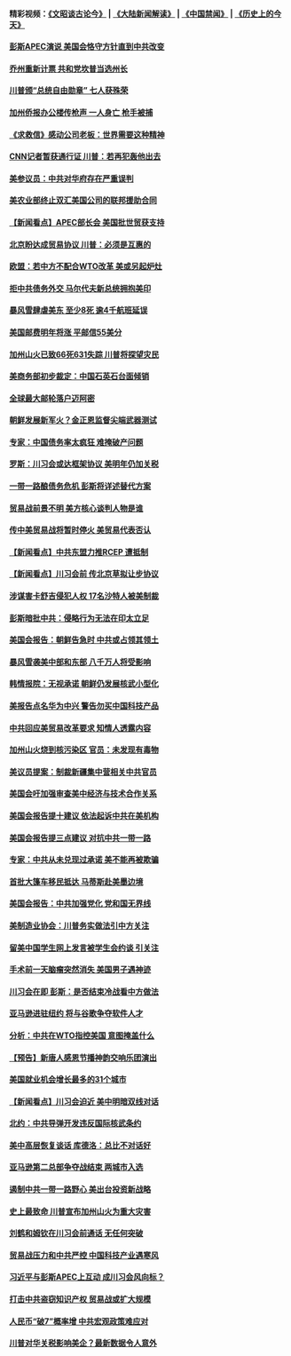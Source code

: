 #### 精彩视频：[《文昭谈古论今》](https://github.com/gfw-breaker/wenzhao/blob/master/README.md?t=11171231) | [《大陆新闻解读》](https://github.com/gfw-breaker/ntdtv-comedy/blob/master/README.md?t=11171231) | [《中国禁闻》](https://github.com/gfw-breaker/ntdtv-news/blob/master/README.md?t=11171231) | [《历史上的今天》](https://github.com/gfw-breaker/today-in-history/blob/master/README.md?t=11171231) 

#### [彭斯APEC演说 美国会恪守方针直到中共改变](../pages/nsc412/n10858071.md?t=11171231) 

#### [乔州重新计票 共和党坎普当选州长](../pages/nsc412/n10857784.md?t=11171231) 

#### [川普颁“总统自由勋章” 七人获殊荣](../pages/nsc412/n10857652.md?t=11171231) 

#### [加州侨报办公楼传枪声 一人身亡 枪手被捕](../pages/nsc412/n10857284.md?t=11171231) 

#### [《求救信》感动公司老板：世界需要这种精神](../pages/nsc412/n10857595.md?t=11171231) 

#### [CNN记者暂获通行证 川普：若再犯轰他出去](../pages/nsc412/n10857438.md?t=11171231) 

#### [美参议员：中共对华府存在严重误判](../pages/nsc412/n10857352.md?t=11171231) 

#### [美农业部终止双汇美国公司的联邦援助合同](../pages/nsc412/n10857177.md?t=11171231) 

#### [【新闻看点】APEC部长会 美国批世贸获支持](../pages/nsc412/n10857086.md?t=11171231) 

#### [北京盼达成贸易协议 川普：必须是互惠的](../pages/nsc412/n10857142.md?t=11171231) 

#### [欧盟：若中方不配合WTO改革 美或另起炉灶](../pages/nsc412/n10856866.md?t=11171231) 

#### [拒中共债务外交 马尔代夫新总统拥抱美印](../pages/nsc412/n10856998.md?t=11171231) 

#### [暴风雪肆虐美东 至少8死 逾4千航班延误](../pages/nsc412/n10856804.md?t=11171231) 

#### [美国邮费明年将涨 平邮信55美分](../pages/nsc412/n10855632.md?t=11171231) 

#### [加州山火已致66死631失踪 川普将探望灾民](../pages/nsc412/n10856213.md?t=11171231) 

#### [美商务部初步裁定：中国石英石台面倾销](../pages/nsc412/n10855128.md?t=11171231) 

#### [全球最大邮轮落户迈阿密](../pages/nsc412/n10855367.md?t=11171231) 

#### [朝鲜发展新军火？金正恩监督尖端武器测试](../pages/nsc412/n10855089.md?t=11171231) 

#### [专家：中国债务率太疯狂 难掩破产问题](../pages/nsc412/n10854958.md?t=11171231) 

#### [罗斯：川习会或达框架协议 美明年仍加关税](../pages/nsc412/n10854923.md?t=11171231) 

#### [一带一路酿债务危机 彭斯将详述替代方案](../pages/nsc412/n10854827.md?t=11171231) 

#### [贸易战前景不明 美方核心谈判人物是谁](../pages/nsc412/n10854405.md?t=11171231) 

#### [传中美贸易战将暂时停火 美贸易代表否认](../pages/nsc412/n10854807.md?t=11171231) 

#### [【新闻看点】中共东盟力推RCEP 遭抵制](../pages/nsc412/n10854549.md?t=11171231) 

#### [【新闻看点】川习会前 传北京草拟让步协议](../pages/nsc412/n10854649.md?t=11171231) 

#### [涉谋害卡舒吉侵犯人权 17名沙特人被美制裁](../pages/nsc412/n10854611.md?t=11171231) 

#### [彭斯暗批中共：侵略行为无法在印太立足](../pages/nsc412/n10853726.md?t=11171231) 

#### [美国会报告：朝鲜告急时 中共或占领其领土](../pages/nsc412/n10852870.md?t=11171231) 

#### [暴风雪袭美中部和东部 八千万人将受影响](../pages/nsc412/n10853082.md?t=11171231) 

#### [韩情报院：无视承诺 朝鲜仍发展核武小型化](../pages/nsc412/n10853349.md?t=11171231) 

#### [美报告点名华为中兴 警告勿买中国科技产品](../pages/nsc412/n10852143.md?t=11171231) 

#### [中共回应美贸易改革要求 知情人透露内容](../pages/nsc412/n10852470.md?t=11171231) 

#### [加州山火烧到核污染区 官员：未发现有毒物](../pages/nsc412/n10852387.md?t=11171231) 

#### [美议员提案：制裁新疆集中营相关中共官员](../pages/nsc412/n10852429.md?t=11171231) 

#### [美国会吁加强审查美中经济与技术合作关系](../pages/nsc412/n10852368.md?t=11171231) 

#### [美国会报告提十建议 依法起诉中共在美机构](../pages/nsc412/n10851671.md?t=11171231) 

#### [美国会报告提三点建议 对抗中共一带一路](../pages/nsc412/n10852252.md?t=11171231) 

#### [专家：中共从未兑现过承诺 美不能再被欺骗](../pages/nsc412/n10851988.md?t=11171231) 

#### [首批大篷车移民抵达 马蒂斯赴美墨边境](../pages/nsc412/n10851949.md?t=11171231) 

#### [美国会报告：中共加强党化 党和国无界线](../pages/nsc412/n10851682.md?t=11171231) 

#### [美制造业协会：川普务实做法引中方关注](../pages/nsc412/n10851022.md?t=11171231) 

#### [留美中国学生网上发言被学生会约谈 引关注](../pages/nsc412/n10850335.md?t=11171231) 

#### [手术前一天脑瘤突然消失 美国男子遇神迹](../pages/nsc412/n10850402.md?t=11171231) 

#### [川习会在即 彭斯：是否结束冷战看中方做法](../pages/nsc412/n10849918.md?t=11171231) 

#### [亚马逊进驻纽约 将与谷歌争夺软件人才](../pages/nsc412/n10850103.md?t=11171231) 

#### [分析：中共在WTO指控美国 意图掩盖什么](../pages/nsc412/n10849991.md?t=11171231) 

#### [【预告】新唐人感恩节播神韵交响乐团演出](../pages/nsc412/n10849459.md?t=11171231) 

#### [美国就业机会增长最多的31个城市](../pages/nsc412/n10849779.md?t=11171231) 

#### [【新闻看点】川习会迫近 美中明暗双线对话](../pages/nsc412/n10849537.md?t=11171231) 

#### [北约：中共导弹开发违反国际核武条约](../pages/nsc412/n10849551.md?t=11171231) 

#### [美中高层恢复谈话 库德洛：总比不对话好](../pages/nsc412/n10849556.md?t=11171231) 

#### [亚马逊第二总部争夺战结束 两城市入选](../pages/nsc412/n10849466.md?t=11171231) 

#### [遏制中共一带一路野心 美出台投资新战略](../pages/nsc412/n10849450.md?t=11171231) 

#### [史上最致命 川普宣布加州山火为重大灾害](../pages/nsc412/n10848539.md?t=11171231) 

#### [刘鹤和姆钦在川习会前通话 无任何突破](../pages/nsc412/n10848020.md?t=11171231) 

#### [贸易战压力和中共严控 中国科技产业遇寒风](../pages/nsc412/n10847923.md?t=11171231) 

#### [习近平与彭斯APEC上互动 成川习会风向标？](../pages/nsc412/n10847020.md?t=11171231) 

#### [打击中共盗窃知识产权 贸易战或扩大规模](../pages/nsc412/n10847555.md?t=11171231) 

#### [人民币“破7”概率增 中共宏观政策难应对](../pages/nsc412/n10847226.md?t=11171231) 

#### [川普对华关税影响美企？最新数据令人意外](../pages/nsc412/n10847315.md?t=11171231) 

